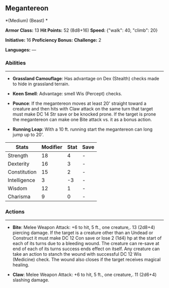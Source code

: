 ## Megantereon
*(Medium) (Beast) *

**Armor Class:** 13
**Hit Points:** 52 (8d8+16)
**Speed:** {"walk": 40, "climb": 20}

**Initiative:** 16
**Proficiency Bonus:**
**Challenge:** 2

**Languages:** —

### Abilities
 --- 
- **Grassland Camouflage**: Has advantage on Dex (Stealth) checks made to hide in grassland terrain.

- **Keen Smell**: Advantage: smell Wis (Percept) checks.

- **Pounce**: If the megantereon moves at least 20' straight toward a creature and then hits with Claw attack on the same turn that target must make DC 14 Str save or be knocked prone. If the target is prone the megantereon can make one Bite attack vs. it as a bonus action.

- **Running Leap**: With a 10 ft. running start the megantereon can long jump up to 20'.



| Stats | Modifier | Stat | Save
| ---- | ---- | ---- | ---- |
| Strength | 18 | 4 | - |
| Dexterity | 16 | 3 | - |
| Constitution | 15 | 2 | - |
| Intelligence | 3 | -3 | - |
| Wisdom | 12 | 1 | - |
| Charisma | 9 | 0 | - |

### Actions
 --- 
- **Bite**: Melee Weapon Attack: +6 to hit, 5 ft., one creature,. 13 (2d8+4) piercing damage. If the target is a creature other than an Undead or Construct it must make DC 12 Con save or lose 2 (1d4) hp at the start of each of its turns due to a bleeding wound. The creature can re-save at end of each of its turns success ends effect on itself. Any creature can take an action to stanch the wound with successful DC 12 Wis (Medicine) check. The wound also closes if the target receives magical healing.

- **Claw**: Melee Weapon Attack: +6 to hit, 5 ft., one creature,. 11 (2d6+4) slashing damage.

